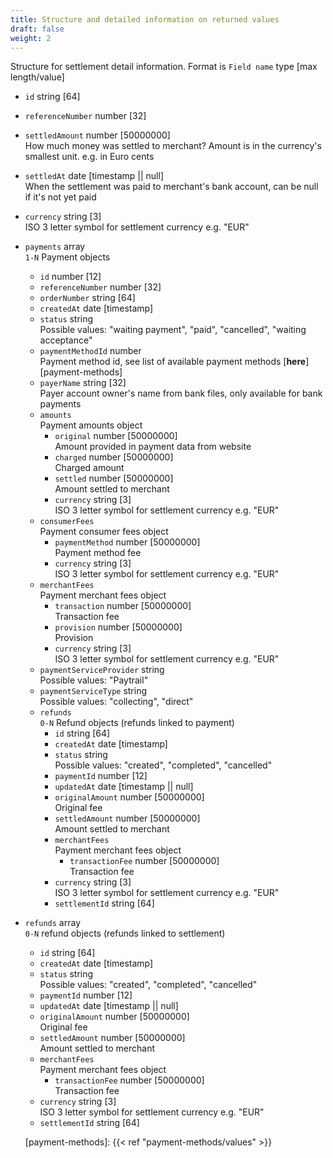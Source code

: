 ```yaml
---
title: Structure and detailed information on returned values
draft: false
weight: 2
---
```


Structure for settlement detail information. Format is `Field name` type [max length/value] 

- `id` string [64]
- `referenceNumber`	number [32]
- `settledAmount` number [50000000] \
How much money was settled to merchant? Amount is in the currency's smallest unit. e.g. in Euro cents
- `settledAt` date [timestamp || null] \
When the settlement was paid to merchant's bank account, can be null if it's not yet paid
- `currency` string [3] \
ISO 3 letter symbol for settlement currency e.g. "EUR"
- `payments` array \
`1-N` Payment objects
  - `id` number [12]
  - `referenceNumber` number [32]
  - `orderNumber` string [64]
  - `createdAt` date [timestamp]
  - `status` string \
  Possible values: "waiting payment", "paid", "cancelled", "waiting acceptance"
  - `paymentMethodId` number \
  Payment method id, see list of available payment methods [**here**][payment-methods]
  - `payerName`	string [32] \
  Payer account owner's name from bank files, only available for bank payments
  - `amounts` \
  Payment amounts object
    - `original` number [50000000] \
    Amount provided in payment data from website
    - `charged`	number [50000000] \
    Charged amount
    - `settled`	number [50000000] \
    Amount settled to merchant
    - `currency` string [3] \
    ISO 3 letter symbol for settlement currency e.g. "EUR"
  - `consumerFees` \
  Payment consumer fees object
    - `paymentMethod` number [50000000] \
    Payment method fee
    - `currency` string [3] \
    ISO 3 letter symbol for settlement currency e.g. "EUR"
  - `merchantFees` \
  Payment merchant fees object
    - `transaction` number [50000000] \
    Transaction fee
    - `provision` number [50000000] \
    Provision
    - `currency` string [3] \
    ISO 3 letter symbol for settlement currency e.g. "EUR"
  - `paymentServiceProvider` string \
  Possible values: "Paytrail"
  - `paymentServiceType` string \
  Possible values: "collecting", "direct"
  - `refunds` \
  `0-N` Refund objects (refunds linked to payment)
    - `id` string [64]
    - `createdAt` date [timestamp]
    - `status` string \
    Possible values: "created", "completed", "cancelled"
    - `paymentId` number [12]
    - `updatedAt` date [timestamp || null]
    - `originalAmount` number [50000000] \
    Original fee
    - `settledAmount` number [50000000] \
    Amount settled to merchant
    - `merchantFees` \
    Payment merchant fees object
      - `transactionFee` number [50000000] \
      Transaction fee
    - `currency` string [3] \
    ISO 3 letter symbol for settlement currency e.g. "EUR"
    - `settlementId` string [64]
- `refunds`	array \
`0-N` refund objects (refunds linked to settlement)
  - `id` string [64]
  - `createdAt`	date [timestamp]
  - `status` string \
  Possible values: "created", "completed", "cancelled"
  - `paymentId`	number [12]
  - `updatedAt`	date [timestamp || null]
  - `originalAmount` number [50000000] \
  Original fee
  - `settledAmount`	number [50000000] \
  Amount settled to merchant
  - `merchantFees` \
  Payment merchant fees object
    - `transactionFee`	number [50000000] \
    Transaction fee
  - `currency` string [3] \
  ISO 3 letter symbol for settlement currency e.g. "EUR"
  - `settlementId` string [64]

  [payment-methods]: {{< ref "payment-methods/values" >}}